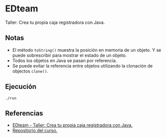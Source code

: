 # EDteam

Taller: Crea tu propia caja registradora con Java.

## Notas

* El método `toString()` muestra la posición en memoria de un objeto. Y se puede sobrescribir para mostrar el estado de un objeto.
* Todos los objetos en Java se pasan por referencia.
* Se puede evitar la referencia entre objetos utilizando la clonación de objectos `clone()`.

## Ejecución

```
./run
```

## Referencias

* [EDteam - Taller: Crea tu propia caja registradora con Java.](https://ed.team/cursos/java-cashbox)
* [Repositorio del curso.](https://github.com/edteamlat/caja-registradora-java)
